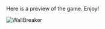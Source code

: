 Here is a preview of the game.
Enjoy!


![WallBreaker](https://github.com/Abdullahshk69/WallBreaker/assets/66176894/71b956f6-2340-4099-8184-d732db0ba67b)
